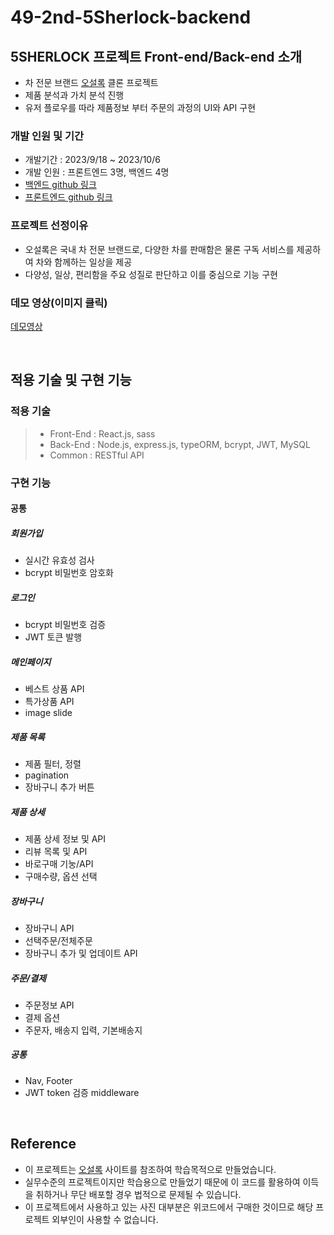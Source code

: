 # 49-2nd-5Sherlock-backend


## 5SHERLOCK 프로젝트 Front-end/Back-end 소개

- 차 전문 브랜드 [오설록](https://www.osulloc.com/) 클론 프로젝트
- 제품 분석과 가치 분석 진행
- 유저 플로우를 따라 제품정보 부터 주문의 과정의 UI와 API 구현
  
### 개발 인원 및 기간

- 개발기간 : 2023/9/18 ~ 2023/10/6
- 개발 인원 : 프론트엔드 3명, 백엔드 4명
- [백엔드 github 링크](https://github.com/wecode-bootcamp-korea/49-2nd-5Sherlock-backend)
- [프론트엔드 github 링크](https://github.com/wecode-bootcamp-korea/49-2nd-5Sherlock-frontend)

### 프로젝트 선정이유

- 오설록은 국내 차 전문 브랜드로, 다양한 차를 판매함은 물론 구독 서비스를 제공하여 차와 함께하는 일상을 제공
- 다양성, 일상, 편리함을 주요 성질로 판단하고 이를 중심으로 기능 구현

### 데모 영상(이미지 클릭)
[데모영상](https://www.youtube.com/watch?v=-dnFsE2nu9c)

<br>

## 적용 기술 및 구현 기능

### 적용 기술

> - Front-End : React.js, sass
> - Back-End : Node.js, express.js, typeORM, bcrypt, JWT, MySQL
> - Common : RESTful API



### 구현 기능

#### 공통
##### 회원가입
- 실시간 유효성 검사
- bcrypt 비밀번호 암호화

##### 로그인
- bcrypt 비밀번호 검증
- JWT 토큰 발행

##### 메인페이지
- 베스트 상품 API
- 특가상품 API
- image slide

##### 제품 목록
- 제품 필터, 정렬
- pagination
- 장바구니 추가 버튼

##### 제품 상세
- 제품 상세 정보 및 API
- 리뷰 목록 및 API
- 바로구매 기눙/API
- 구매수량, 옵션 선택

##### 장바구니
- 장바구니 API
- 선택주문/전체주문
- 장바구니 추가 및 업데이트 API

##### 주문/결제
- 주문정보 API
- 결제 옵션
- 주문자, 배송지 입력, 기본배송지

##### 공통
- Nav, Footer
- JWT token 검증 middleware


<br>


## Reference

- 이 프로젝트는 [오설록](https://www.osulloc.com/) 사이트를 참조하여 학습목적으로 만들었습니다.
- 실무수준의 프로젝트이지만 학습용으로 만들었기 때문에 이 코드를 활용하여 이득을 취하거나 무단 배포할 경우 법적으로 문제될 수 있습니다.
- 이 프로젝트에서 사용하고 있는 사진 대부분은 위코드에서 구매한 것이므로 해당 프로젝트 외부인이 사용할 수 없습니다.
